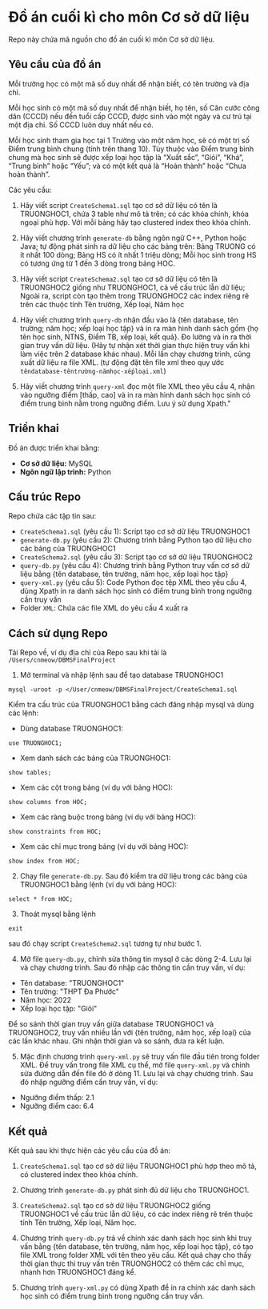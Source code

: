 # Đồ án cuối kì cho môn Cơ sở dữ liệu

Repo này chứa mã nguồn cho đồ án cuối kì môn Cơ sở dữ liệu. 

## Yêu cầu của đồ án

Mỗi trường học có một mã số duy nhất để nhận biết, có tên trường và địa chỉ. 

Mỗi học sinh có một mã số duy nhất để nhận biết, họ tên, số Căn cước công dân (CCCD) nếu đến tuổi cấp CCCD, được sinh vào một ngày và cư trú tại một địa chỉ. Số CCCD luôn duy nhất nếu có. 

Mỗi học sinh tham gia học tại 1 Trường vào một năm học, sẽ có một trị số Điểm trung bình chung (tính trên thang 10). Tùy thuộc vào Điểm trung bình chung mà học sinh sẽ được xếp loại học tập là “Xuất sắc”, “Giỏi”, “Khá”, “Trung bình” hoặc “Yếu”; và có một kết quả  là “Hoàn thành” hoặc “Chưa hoàn thành”. 

Các yêu cầu:

1.	Hãy viết script `CreateSchema1.sql` tạo cơ sở dữ liệu có tên là TRUONGHOC1, chứa 3 table như mô tả trên; có các khóa chính, khóa ngoại phù hợp. Với mỗi bảng hãy tạo clustered index theo khóa chính.
2.	Hãy viết chương trình `generate-db` bằng ngôn ngữ C++, Python hoặc Java; tự động phát sinh ra dữ liệu cho các bảng trên: Bảng TRUONG có ít nhất 100 dòng; Bảng HS có ít nhất 1 triệu dòng; Mỗi học sinh trong HS có tương ứng từ 1 đến 3 dòng trong bảng HOC.
3.	Hãy viết script `CreateSchema2.sql` tạo cơ sở dữ liệu có tên là TRUONGHOC2 giống như TRUONGHOC1, cả về cấu trúc lẫn dữ liệu; Ngoài ra, script còn tạo thêm trong TRUONGHOC2 các index riêng rẽ trên các thuộc tính Tên trường, Xếp loại, Năm học
4.	Hãy viết chương trình `query-db` nhận đầu vào là {tên database, tên trường; năm học; xếp loại học tập} và in ra màn hình danh sách gồm {họ tên học sinh, NTNS, Điểm TB, xếp loại, kết quả}. Đo lường và in ra thời gian truy vấn dữ liệu. (Hãy tự nhận xét thời gian thực hiện truy vấn khi làm việc trên 2 database khác nhau). Mỗi lần chạy chương trình, cũng xuất dữ liệu ra file XML. (tự động đặt tên file xml theo quy ước `têndatabase-têntrường-nămhọc-xếploại.xml`)
  
5.	Hãy viết chương trình `query-xml` đọc một file XML theo yêu cầu 4, nhận vào ngưỡng điểm [thấp, cao] và in ra màn hình danh sách học sinh có điểm trung bình nằm trong ngưỡng điểm. Lưu ý sử dụng Xpath."

## Triển khai

Đồ án được triển khai bằng:
* **Cơ sở dữ liệu:** MySQL
* **Ngôn ngữ lập trình:** Python

## Cấu trúc Repo

Repo chứa các tập tin sau:

* `CreateSchema1.sql` (yêu cầu 1): Script tạo cơ sở dữ liệu TRUONGHOC1 
* `generate-db.py` (yêu cầu 2): Chương trình bằng Python tạo dữ liệu cho các bảng của TRUONGHOC1 
* `CreateSchema2.sql` (yêu cầu 3): Script tạo cơ sở dữ liệu TRUONGHOC2 
* `query-db.py` (yêu cầu 4): Chương trình bằng Python truy vấn cơ sở dữ liệu bằng {tên database, tên trường, năm học, xếp loại học tập} 
* `query-xml.py` (yêu cầu 5): Code Python đọc tệp XML theo yêu cầu 4, dùng Xpath in ra danh sách học sinh có điểm trung bình trong ngưỡng cần truy vấn
* Folder `XML`: Chứa các file XML do yêu cầu 4 xuất ra

## Cách sử dụng Repo

Tải Repo về, ví dụ địa chỉ của Repo sau khi tải là `/Users/cnmeow/DBMSFinalProject`

1. Mở terminal và nhập lệnh sau để tạo database TRUONGHOC1
```
mysql -uroot -p </User/cnmeow/DBMSFinalProject/CreateSchema1.sql
```

Kiểm tra cấu trúc của TRUONGHOC1 bằng cách đăng nhập mysql và dùng các lệnh:
* Dùng database TRUONGHOC1:
```
use TRUONGHOC1;
```
* Xem danh sách các bảng của TRUONGHOC1:
```
show tables;
```
* Xem các cột trong bảng (ví dụ với bảng HOC):
```
show columns from HOC;
```
* Xem các ràng buộc trong bảng (ví dụ với bảng HOC):
```
show constraints from HOC;
```
* Xem các chỉ mục trong bảng (ví dụ với bảng HOC):
```
show index from HOC;
```

2. Chạy file `generate-db.py`. Sau đó kiểm tra dữ liệu trong các bảng của TRUONGHOC1 bằng lệnh (ví dụ với bảng HOC):
```
select * from HOC;
```

3. Thoát mysql bằng lệnh
```
exit
```
sau đó chạy script `CreateSchema2.sql` tương tự như bước 1. 

4. Mở file `query-db.py`, chỉnh sửa thông tin mysql ở các dòng 2-4. Lưu lại và chạy chương trình. Sau đó nhập các thông tin cần truy vấn, ví dụ:
- Tên database: "TRUONGHOC1"
- Tên trường: "THPT Đa Phước"
- Năm học: 2022
- Xếp loại học tập: "Giỏi"

Để so sánh thời gian truy vấn giữa database TRUONGHOC1 và TRUONGHOC2, truy vấn nhiều lần với {tên trường, năm học, xếp loại} của các lần khác nhau. Ghi nhận thời gian và so sánh, đưa ra kết luận.

5. Mặc định chương trình `query-xml.py` sẽ truy vấn file đầu tiên trong folder XML. Để truy vấn trong file XML cụ thể, mở file `query-xml.py` và chỉnh sửa đường dẫn đến file đó ở dòng 11. Lưu lại và chạy chương trình. Sau đó nhập ngưỡng điểm cần truy vấn, ví dụ:
- Ngưỡng điểm thấp: 2.1
- Ngưỡng điểm cao: 6.4

## Kết quả

Kết quả sau khi thực hiện các yêu cầu của đồ án:

1. `CreateSchema1.sql` tạo cơ sở dữ liệu TRUONGHOC1 phù hợp theo mô tả, có clustered index theo khóa chính.
   
2. Chương trình `generate-db.py` phát sinh đủ dữ liệu cho TRUONGHOC1.
  
3. `CreateSchema2.sql` tạo cơ sở dữ liệu TRUONGHOC2 giống TRUONGHOC1 về cấu trúc lẫn dữ liệu, có các index riêng rẽ trên thuộc tính Tên trường, Xếp loại, Năm học.
 
4. Chương trình `query-db.py` trả về chính xác danh sách học sinh khi truy vấn bằng {tên database, tên trường, năm học, xếp loại học tập}, có tạo file XML trong folder XML với tên theo yêu cầu. Kết quả chạy cho thấy thời gian thực thi truy vấn trên TRUONGHOC2 có thêm các chỉ mục, nhanh hơn TRUONGHOC1 đáng kể.

5. Chương trình `query-xml.py` có dùng Xpath để in ra chính xác danh sách học sinh có điểm trung bình trong ngưỡng cần truy vấn.

